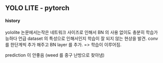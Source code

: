 ## YOLO LITE - pytorch


#### history
yololite 논문에서는작은 네트워크 사이즈로 인해서 BN 의 사용 없이도 충분히 학습가능하다 언급
dataset 의 특성으로 인해서인지 학습이 잘 되지 않는 현상을 발견.
conv를 한단계씩 추가 해주고 BN layer 를 추가.
=> 학습이 이루어짐.

prediction 이 안좋음 (weed 를 중구 난방으로 찾아냄)
